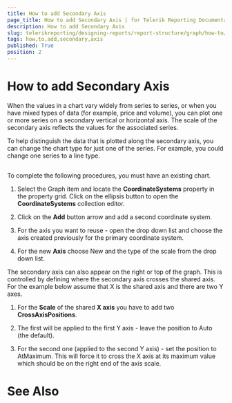 ```yaml
---
title: How to add Secondary Axis
page_title: How to add Secondary Axis | for Telerik Reporting Documentation
description: How to add Secondary Axis
slug: telerikreporting/designing-reports/report-structure/graph/how-to/how-to-add-secondary-axis
tags: how,to,add,secondary,axis
published: True
position: 2
---
```


# How to add Secondary Axis



When the values in a chart vary widely from series to series, or when you have mixed types of data (for example, price and volume),
        you can plot one or more series on a secondary vertical or horizontal axis. The scale of the secondary axis reflects the values for the associated series.
      

To help distinguish the data that is plotted along the secondary axis, you can change the chart type for just one of the series.
        For example, you could change one series to a line type.
      

## 

To complete the following procedures, you must have an existing chart.

1. Select the Graph item and locate the __CoordinateSystems__ property in the property grid. Click on the ellipsis button to 
              open the __CoordinateSystems__ collection editor.
            

1. Click on the __Add__ button arrow and add a second coordinate system.
            

1. For the axis you want to reuse - open the drop down list and choose the axis created previously for the primary coordinate system.
            

1. For the new __Axis__ choose New and the type of the scale from the drop down list.
            

The secondary axis can also appear on the right or top of the graph. 
          This is controlled by defining where the secondary axis crosses the shared axis. 
          For the example below assume that X is the shared axis and there are two Y axes.
        

1. For the __Scale__ of the shared __X axis__ you have to add two __CrossAxisPositions__.
            

1. The first will be applied to the first Y axis - leave the position to Auto (the default).
            

1. For the second one (applied to the second Y axis) - set the position to AtMaximum. 
              This will force it to cross the X axis at its maximum value which should be on the right end of the axis scale.
            

# See Also
